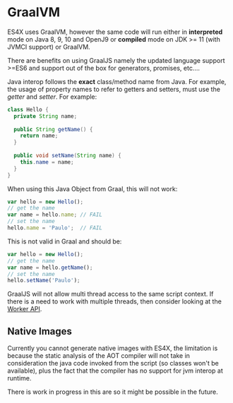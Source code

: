 # GraalVM

ES4X uses GraalVM, however the same code will run either in **interpreted** mode on Java 8, 9, 10 and OpenJ9 or
**compiled** mode on JDK >= 11 (with JVMCI support) or GraalVM.

There are benefits on using GraalJS namely the updated language support >=ES6 and support out of the box for generators,
promises, etc....

Java interop follows the **exact** class/method name from Java. For example, the usage of property names to refer to
getters and setters, must use the *getter* and *setter*. For example:

```java
class Hello {
  private String name;
  
  public String getName() {
    return name;
  }
  
  public void setName(String name) {
    this.name = name;
  }
}
```

When using this Java Object from Graal, this will not work:

```js
var hello = new Hello();
// get the name
var name = hello.name; // FAIL
// set the name
hello.name = 'Paulo';  // FAIL
```

This is not valid in Graal and should be:

```js
var hello = new Hello();
// get the name
var name = hello.getName();
// set the name
hello.setName('Paulo');
```

GraalJS will not allow multi thread access to the same script context. If there is a need to work with multiple
threads, then consider looking at the [Worker API](./WORKER).

## Native Images

Currently you cannot generate native images with ES4X, the limitation is because the static analysis of the AOT compiler
will not take in consideration the java code invoked from the script (so classes won't be available), plus the fact that
the compiler has no support for jvm interop at runtime.

There is work in progress in this are so it might be possible in the future.
